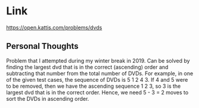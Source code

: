 # Link

https://open.kattis.com/problems/dvds

## Personal Thoughts

Problem that I attempted during my winter break in 2019. Can be solved by finding the largest dvd that is in the correct (ascending) order and subtracting that number from the total number of DVDs. For example, in one of the given test cases, the sequence of DVDs is 5 1 2 4 3. If 4 and 5 were to be removed, then we have the ascending sequence 1 2 3, so 3 is the largest dvd that is in the correct order. Hence, we need 5 - 3 = 2 moves to sort the DVDs in ascending order.

